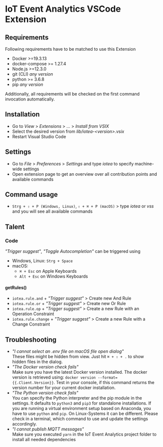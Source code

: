 <!---
  Copyright (c) 2021 Bosch.IO GmbH

  This Source Code Form is subject to the terms of the Mozilla Public
  License, v. 2.0. If a copy of the MPL was not distributed with this
  file, You can obtain one at https://mozilla.org/MPL/2.0/.

  SPDX-License-Identifier: MPL-2.0
-->

# IoT Event Analytics VSCode Extension

## Requirements

Following requirements have to be matched to use this Extension

- Docker >=19.3.13
- docker-compose >= 1.27.4
- Node.js >=12.3.0
- git (CLI) _any version_
- python >= 3.6.8
- pip _any version_

Additionally, all requirements will be checked on the first command invocation automatically.

## Installation

- Go to _View_ > _Extensions_ > _..._ > _Install from VSIX_
- Select the desired version from _lib/iotea-\<version\>.vsix_
- Restart Visual Studio Code

## Settings

- Go to _File_ > _Preferences_ > _Settings_ and type _iotea_ to specify machine-wide settings
- Open extension page to get an overview over all contribution points and available commands

## Command usage

- `Strg + ⇧ + P (Windows, Linux)`, `⇧ + ⌘ + P (macOS)` > type _iotea_ or _vss_ and you will see all available commands

## Talent

### Code

_"Trigger suggest"_, _"Toggle Autocompletion"_ can be triggered using

- Windows, Linux: `Strg + Space`
- macOS:
  - `⌘ + Esc` on Apple Keyboards
  - `Alt + Esc` on Windows Keyboards

#### getRules()

- `iotea.rule.and` + _"Trigger suggest"_ > Create new And Rule
- `iotea.rule.or` + _"Trigger suggest"_ > Create new Or Rule
- `iotea.rule.op` + _"Trigger suggest"_ > Create a new Rule with an Operation Constraint
- `iotea.rule.change` + _"Trigger suggest"_ > Create a new Rule with a Change Constraint

## Troubleshooting

- _"I cannot select an .env file on macOS file open dialog"_<br>
  These files might be hidden from view. Just hit `⌘ + ⇧ + .` to show hidden files in the dialog.
- _"The Docker version check fails"_<br>
  Make sure you have the latest Docker version installed. The docker version is retrieved using: `docker version --format={{.Client.Version}}`. Test in your console, if this command returns the version number for your current docker installation.
- _"The Python version check fails"_<br>
  You can specify the Python interpreter and the pip module in the settings. It defaults to `python3` and `pip3` for standalone installations. If you are running a virtual environment setup based on Anaconda, you have to use `python` and `pip`. On Linux-Systems it can be different. Please check in a terminal, which command to use and update the settings accordingly.
- _"I cannot publish MQTT messages"_<br>
  Make sure you executed `yarn` in the IoT Event Analytics project folder to install all needed dependencies
